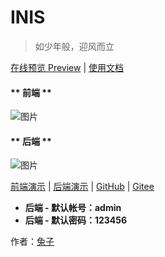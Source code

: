 <!-- <div class="container"><div class="card-wrap"> -->

# INIS

> 如少年般，迎风而立

[在线预览 Preview](http://inis.cn) | [使用文档](api/)


<!-- tabs:start -->

#### ** 前端 **

![图片](../assets/img/index/1-1.png)

#### ** 后端 **

![图片](../assets/img/api/1-1.png)

<!-- tabs:end -->

[前端演示](https://inis.cn) | [后端演示](https://test.inis.cn) | [GitHub](https://github.com/inis-cloud) | [Gitee](https://gitee.com/inis-cloud)

- **后端 - 默认帐号：admin**
- **后端 - 默认密码：123456**

<div class="row right markdown-section"><span>作者：<a href="https://racns.com">兔子</a></span></div>